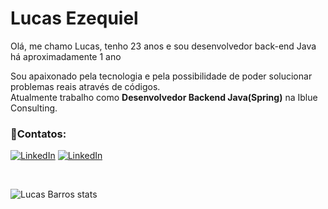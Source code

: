 <h1> Lucas Ezequiel </h1>


<p>Olá, me chamo Lucas, tenho 23 anos e sou desenvolvedor back-end Java há aproximadamente 1 ano</p>

<p>Sou apaixonado pela tecnologia e pela possibilidade de poder solucionar problemas reais através de códigos.<br> Atualmente trabalho como <b>Desenvolvedor Backend Java(Spring)</b> na Iblue Consulting.</p>


<h3>📱Contatos:</h3>

[![LinkedIn](https://img.shields.io/badge/LinkedIn-0077B5?style=for-the-badge&logo=linkedin&logoColor=white)](https://www.linkedin.com/in/lucasbezq/)
[![LinkedIn](https://img.shields.io/badge/Gmail-red?style=for-the-badge&logo=gmail&logoColor=white)](https://mail.google.com/mail/u/1/#inbox)

<br>

![Lucas Barros stats](https://github-readme-stats.vercel.app/api?username=lucasbezq&show_icons=true&theme=dark)


